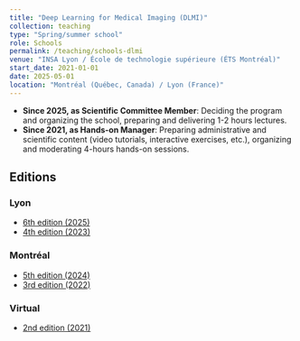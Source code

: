 ```yaml
---
title: "Deep Learning for Medical Imaging (DLMI)"
collection: teaching
type: "Spring/summer school"
role: Schools
permalink: /teaching/schools-dlmi
venue: "INSA Lyon / École de technologie supérieure (ÉTS Montréal)"
start_date: 2021-01-01
date: 2025-05-01
location: "Montréal (Québec, Canada) / Lyon (France)"
---
```


- **Since 2025, as Scientific Committee Member**: Deciding the program and organizing the school, preparing and delivering 1-2 hours lectures.
- **Since 2021, as Hands-on Manager**: Preparing administrative and scientific content (video tutorials, interactive exercises, etc.), organizing and moderating 4-hours hands-on sessions.

## Editions

### Lyon
- [6th edition (2025)](https://deepimaging2025.sciencesconf.org)
- [4th edition (2023)](https://deepimaging2023.sciencesconf.org)

### Montréal
- [5th edition (2024)](https://event.fourwaves.com/dlmi2024)
- [3rd edition (2022)](https://event.fourwaves.com/dlmi2022)

### Virtual
- [2nd edition (2021)](https://deepimaging2019.sciencesconf.org)
